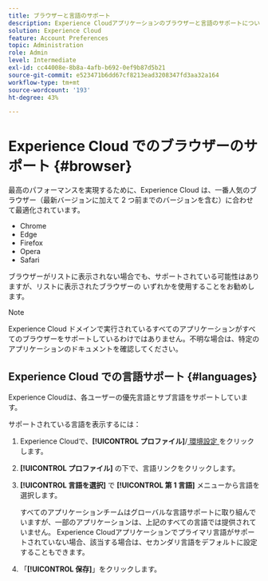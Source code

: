 ```yaml
---
title: ブラウザーと言語のサポート
description: Experience Cloudアプリケーションのブラウザーと言語のサポートについて説明します。 アカウントプロファイルでプライマリ言語とセカンダリ言語を選択します。
solution: Experience Cloud
feature: Account Preferences
topic: Administration
role: Admin
level: Intermediate
exl-id: cc44008e-8b8a-4afb-b692-0ef9b87d5b21
source-git-commit: e523471b6dd67cf8213ead3208347fd3aa32a164
workflow-type: tm+mt
source-wordcount: '193'
ht-degree: 43%

---
```


# Experience Cloud でのブラウザーのサポート {#browser}

最高のパフォーマンスを実現するために、Experience Cloud は、一番人気のブラウザー（最新バージョンに加えて 2 つ前までのバージョンを含む）に合わせて最適化されています。

* Chrome
* Edge
* Firefox
* Opera
* Safari

ブラウザーがリストに表示されない場合でも、サポートされている可能性はありますが、リストに表示されたブラウザーの いずれかを使用することをお勧めします。

>[!NOTE]
>
>Experience Cloud ドメインで実行されているすべてのアプリケーションがすべてのブラウザーをサポートしているわけではありません。不明な場合は、特定のアプリケーションのドキュメントを確認してください。

## Experience Cloud での言語サポート {#languages}

Experience Cloudは、各ユーザーの優先言語とサブ言語をサポートしています。

サポートされている言語を表示するには：

1. Experience Cloudで、**[!UICONTROL プロファイル]**/[ 環境設定 ](https://experience.adobe.com/preferences) をクリックします。

1. **[!UICONTROL プロファイル]** の下で、言語リンクをクリックします。

1. **[!UICONTROL 言語を選択]** で **[!UICONTROL 第 1 言語]** メニューから言語を選択します。

   すべてのアプリケーションチームはグローバルな言語サポートに取り組んでいますが、一部のアプリケーションは、上記のすべての言語では提供されていません。 Experience Cloudアプリケーションでプライマリ言語がサポートされていない場合、該当する場合は、セカンダリ言語をデフォルトに設定することもできます。

1. 「**[!UICONTROL 保存]**」をクリックします。
